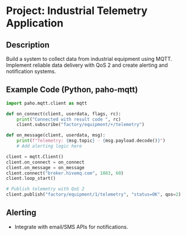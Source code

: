 # Project: Industrial Telemetry Application

## Description
Build a system to collect data from industrial equipment using MQTT. Implement reliable data delivery with QoS 2 and create alerting and notification systems.

## Example Code (Python, paho-mqtt)
```python
import paho.mqtt.client as mqtt

def on_connect(client, userdata, flags, rc):
    print("Connected with result code ", rc)
    client.subscribe("factory/equipment/+/telemetry")

def on_message(client, userdata, msg):
    print(f"Telemetry: {msg.topic} - {msg.payload.decode()}")
    # Add alerting logic here

client = mqtt.Client()
client.on_connect = on_connect
client.on_message = on_message
client.connect("broker.hivemq.com", 1883, 60)
client.loop_start()

# Publish telemetry with QoS 2
client.publish("factory/equipment/1/telemetry", "status=OK", qos=2)
```

## Alerting
- Integrate with email/SMS APIs for notifications.
